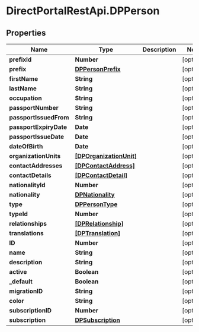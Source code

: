 # DirectPortalRestApi.DPPerson

## Properties
Name | Type | Description | Notes
------------ | ------------- | ------------- | -------------
**prefixId** | **Number** |  | [optional] 
**prefix** | [**DPPersonPrefix**](DPPersonPrefix.md) |  | [optional] 
**firstName** | **String** |  | [optional] 
**lastName** | **String** |  | [optional] 
**occupation** | **String** |  | [optional] 
**passportNumber** | **String** |  | [optional] 
**passportIssuedFrom** | **String** |  | [optional] 
**passportExpiryDate** | **Date** |  | [optional] 
**passportIssueDate** | **Date** |  | [optional] 
**dateOfBirth** | **Date** |  | [optional] 
**organizationUnits** | [**[DPOrganizationUnit]**](DPOrganizationUnit.md) |  | [optional] 
**contactAddresses** | [**[DPContactAddress]**](DPContactAddress.md) |  | [optional] 
**contactDetails** | [**[DPContactDetail]**](DPContactDetail.md) |  | [optional] 
**nationalityId** | **Number** |  | [optional] 
**nationality** | [**DPNationality**](DPNationality.md) |  | [optional] 
**type** | [**DPPersonType**](DPPersonType.md) |  | [optional] 
**typeId** | **Number** |  | [optional] 
**relationships** | [**[DPRelationship]**](DPRelationship.md) |  | [optional] 
**translations** | [**[DPTranslation]**](DPTranslation.md) |  | [optional] 
**ID** | **Number** |  | [optional] 
**name** | **String** |  | [optional] 
**description** | **String** |  | [optional] 
**active** | **Boolean** |  | [optional] 
**_default** | **Boolean** |  | [optional] 
**migrationID** | **String** |  | [optional] 
**color** | **String** |  | [optional] 
**subscriptionID** | **Number** |  | [optional] 
**subscription** | [**DPSubscription**](DPSubscription.md) |  | [optional] 


